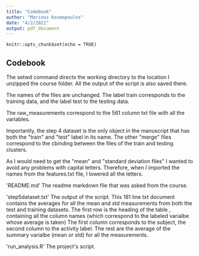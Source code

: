 ```yaml
---
title: "Codebook"
author: "Marinos Kosmopoulos"
date: "4/2/2021"
output: pdf_document
---
```


```{r setup, include=FALSE}
knitr::opts_chunk$set(echo = TRUE)
```

## Codebook

The setwd command directs the working directory to the location I unzipped the course folder. All the output of the script is also saved there. 

The names of the files are unchanged. The label train corresponds to the training data, and the label test to the testing data. 

The raw_measurements correspond to the 561 column txt file with all the variables. 

Importantly, the step 4 dataset is the only object in the manuscript that has both the "train" and "test" label in its name. The other "merge" files correspond to the cbinding between the files of the train and testing clusters.

As I would need to get the "mean" and "standard deviation files" I wanted to avoid any problems with capital letters. Therefore, when I imported the names from the features.txt file, I lowered all the letters. 

'README.md' The readme markdown file that was asked from the course.

'step5dataset.txt' The output of the script. This 181 line txt document contains the averages for all the mean and std measurements from both the test and training datasets. The first row is the heading of the table , containing all the column names (which correspond to the labeled varialbe whose average is taken) The first column corresponds to the subject, the second column to the activity label. The rest are the average of the summary varialbe (mean or std) for all the measurements. 

'run_analysis.R' The project's script.